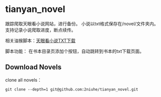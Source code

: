 # tianyan_novel
跟踪爬取天眼看小说网站，进行备份。
小说以txt格式保存在/novel/文件夹内。
支持记录小说爬取进度，断点续传。

相关油猴脚本：[天眼看小说TXT下载](https://greasyfork.org/zh-CN/scripts/400094-%E5%A4%A9%E7%9C%BC%E7%9C%8B%E5%B0%8F%E8%AF%B4%E4%B8%8B%E8%BD%BD%E6%8C%89%E9%92%AE)

脚本功能：
在书本目录页添加个按钮，自动跳转到书本的txt下载页面。


## Download Novels
clone all novels：

```shell
git clone --depth=1 git@github.com:2niuhe/tianyan_novel.git
```



